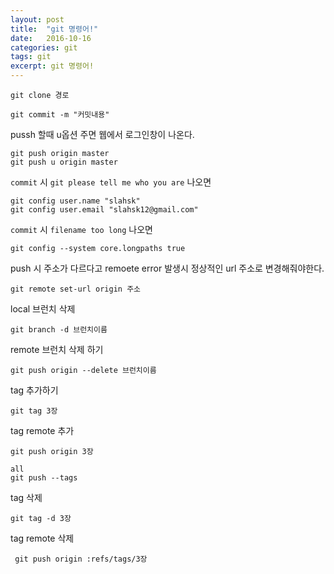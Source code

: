 ```yaml
---
layout: post
title:  "git 명령어!"
date:   2016-10-16 
categories: git
tags: git
excerpt: git 명령어!
---
```


```
git clone 경로
```

```
git commit -m "커밋내용"
```

pussh 할때 u옵션 주면 웹에서 로그인창이 나온다.

```
git push origin master
git push u origin master
```




`commit` 시 `git please tell me who you are` 나오면

```
git config user.name "slahsk"
git config user.email "slahsk12@gmail.com"
```
`commit` 시 `filename too long` 나오면

```
git config --system core.longpaths true
```
 
push 시 주소가 다르다고  remoete error 발생시 정상적인 url 주소로 변경해줘야한다.
```
git remote set-url origin 주소
```

local 브런치 삭제

```
git branch -d 브런치이름
```

remote 브런치 삭제 하기
```
git push origin --delete 브런치이름
```

tag 추가하기
```
git tag 3장
```

tag remote 추가
```
git push origin 3장

all
git push --tags
```

tag 삭제
```
git tag -d 3장
```

tag remote 삭제
```
 git push origin :refs/tags/3장
```
